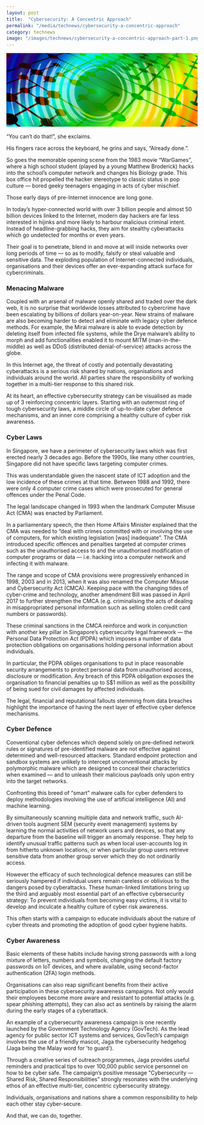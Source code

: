 ```yaml
---
layout: post
title:  "Cybersecurity: A Concentric Approach"
permalink: "/media/technews/cybersecurity-a-concentric-approach"
category: technews
image: "/images/technews/cybersecurity-a-concentric-approach-part-1.png"
---
```


![cybersecurity: a concentric approach](/images/technews/cybersecurity-a-concentric-approach-part-1.png)

“You can’t do that!”, she exclaims.

His fingers race across the keyboard, he grins and says, “Already done.”.

So goes the memorable opening scene from the 1983 movie “WarGames”, where a high school student (played by a young Matthew Broderick) hacks into the school’s computer network and changes his Biology grade. This box office hit propelled the hacker stereotype to classic status in pop culture — bored geeky teenagers engaging in acts of cyber mischief.

Those early days of pre-Internet innocence are long gone.

In today’s hyper-connected world with over 3 billion people and almost 50 billion devices linked to the Internet, modern day hackers are far less interested in hijinks and more likely to harbour malicious criminal intent. Instead of headline-grabbing hacks, they aim for stealthy cyberattacks which go undetected for months or even years.

Their goal is to penetrate, blend in and move at will inside networks over long periods of time — so as to modify, falsify or steal valuable and sensitive data. The exploding population of Internet-connected individuals, organisations and their devices offer an ever-expanding attack surface for cybercriminals.

### **Menacing Malware**
Coupled with an arsenal of malware openly shared and traded over the dark web, it is no surprise that worldwide losses attributed to cybercrime have been escalating by billions of dollars year-on-year. New strains of malware are also becoming harder to detect and eliminate with legacy cyber defence methods. For example, the Mirai malware is able to evade detection by deleting itself from infected file systems, while the Drye malware’s ability to morph and add functionalities enabled it to mount MITM (man-in-the-middle) as well as DDoS (distributed denial-of-service) attacks across the globe.

In this Internet age, the threat of costly and potentially devastating cyberattacks is a serious risk shared by nations, organisations and individuals around the world. All parties share the responsibility of working together in a multi-tier response to this shared risk.

At its heart, an effective cybersecurity strategy can be visualised as made up of 3 reinforcing concentric layers. Starting with an outermost ring of tough cybersecurity laws, a middle circle of up-to-date cyber defence mechanisms, and an inner core comprising a healthy culture of cyber risk awareness.

### **Cyber Laws**
In Singapore, we have a perimeter of cybersecurity laws which was first erected nearly 3 decades ago. Before the 1990s, like many other countries, Singapore did not have specific laws targeting computer crimes.

This was understandable given the nascent state of ICT adoption and the low incidence of these crimes at that time. Between 1988 and 1992, there were only 4 computer crime cases which were prosecuted for general offences under the Penal Code.

The legal landscape changed in 1993 when the landmark Computer Misuse Act (CMA) was enacted by Parliament.

In a parliamentary speech, the then Home Affairs Minister explained that the CMA was needed to “deal with crimes committed with or involving the use of computers, for which existing legislation [was] inadequate”. The CMA introduced specific offences and penalties targeted at computer crimes such as the unauthorised access to and the unauthorised modification of computer programs or data —  i.e. hacking into a computer network and infecting it with malware.

The range and scope of CMA provisions were progressively enhanced in 1998, 2003 and in 2013, when it was also renamed the Computer Misuse and Cybersecurity Act (CMCA). Keeping pace with the changing tides of cyber-crime and technology, another amendment Bill was passed in April  2017 to further strengthen the CMCA (e.g. criminalising the acts of dealing in misappropriated personal information such as selling stolen credit card numbers or passwords).

These criminal sanctions in the CMCA reinforce and work in conjunction with another key pillar in Singapore’s cybersecurity legal framework — the Personal Data Protection Act (PDPA) which imposes a number of data protection obligations on organisations holding personal information about individuals.

In particular, the PDPA obliges organisations to put in place reasonable security arrangements to protect personal data from unauthorised access, disclosure or modification. Any breach of this PDPA obligation exposes the organisation to financial penalties up to S$1 million as well as the possibility of being sued for civil damages by affected individuals.

The legal, financial and reputational fallouts stemming from data breaches highlight the importance of having the next layer of effective cyber defence mechanisms.

### **Cyber Defence**
Conventional cyber defences which depend solely on pre-defined network rules or signatures of pre-identified malware are not effective against determined and well-resourced attackers. Standard endpoint protection and sandbox systems are unlikely to intercept unconventional attacks by polymorphic malware which are designed to conceal their characteristics when examined — and to unleash their malicious payloads only upon entry into the target networks.

Confronting this breed of “smart” malware calls for cyber defenders to deploy methodologies involving the use of artificial intelligence (AI) and machine learning.

By simultaneously scanning multiple data and network traffic, such AI-driven tools augment SEM (security event management) systems by learning the normal activities of network users and devices, so that any departure from the baseline will trigger an anomaly response. They help to identify unusual traffic patterns such as when local user-accounts log in from hitherto unknown locations, or when particular group users retrieve sensitive data from another group server which they do not ordinarily access.

However the efficacy of such technological defence measures can still be seriously hampered if individual users remain careless or oblivious to the dangers posed by cyberattacks. These human-linked limitations bring up the third and arguably most essential part of an effective cybersecurity strategy: To prevent individuals from becoming easy victims, it is vital to develop and inculcate a healthy culture of cyber risk awareness.

This often starts with a campaign to educate individuals about the nature of cyber threats and promoting the adoption of good cyber hygiene habits.

### **Cyber Awareness**
Basic elements of these habits include having strong passwords with a long mixture of letters, numbers and symbols, changing the default factory passwords on IoT devices, and where available, using second-factor authentication (2FA) login methods.

Organisations can also reap significant benefits from their active participation in these cybersecurity awareness campaigns. Not only would their employees become more aware and resistant to potential attacks (e.g. spear phishing attempts), they can also act as sentinels by raising the alarm during the early stages of a cyberattack.

An example of a cybersecurity awareness campaign is one recently launched by the Government Technology Agency (GovTech). As the lead agency for public sector ICT systems and services, GovTech’s campaign involves the use of a friendly mascot, Jaga the cybersecurity hedgehog (Jaga being the Malay word for 'to guard').  

Through a creative series of outreach programmes, Jaga provides useful reminders and practical tips to over 100,000 public service personnel on how to be cyber safe. The campaign’s positive message "Cybersecurity — Shared Risk, Shared Responsibilities” strongly resonates with the underlying ethos of an effective multi-tier, concentric cybersecurity strategy.

Individuals, organisations and nations share a common responsibility to help each other stay cyber-secure.

And that, we can do, together.
